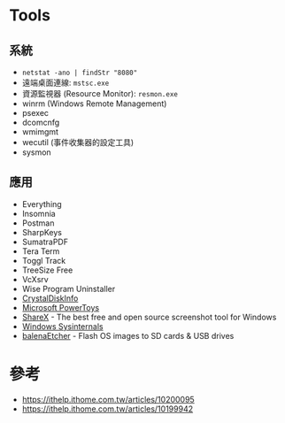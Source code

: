 # Tools

## 系統

* `netstat -ano | findStr "8080"`
* 遠端桌面連線: `mstsc.exe`
* 資源監視器 (Resource Monitor): `resmon.exe`
* winrm (Windows Remote Management)
* psexec
* dcomcnfg
* wmimgmt
* wecutil (事件收集器的設定工具)
* sysmon

## 應用

* Everything
* Insomnia
* Postman
* SharpKeys
* SumatraPDF
* Tera Term
* Toggl Track
* TreeSize Free
* VcXsrv
* Wise Program Uninstaller
* [CrystalDiskInfo](https://crystalmark.info/en/software/crystaldiskinfo/)
* [Microsoft PowerToys](https://docs.microsoft.com/en-us/windows/powertoys/)
* [ShareX](https://getsharex.com/) - The best free and open source screenshot tool for Windows
* [Windows Sysinternals](https://docs.microsoft.com/en-us/sysinternals/)
* [balenaEtcher](https://www.balena.io/etcher/) - Flash OS images to SD cards & USB drives

# 參考

* https://ithelp.ithome.com.tw/articles/10200095
* https://ithelp.ithome.com.tw/articles/10199942
